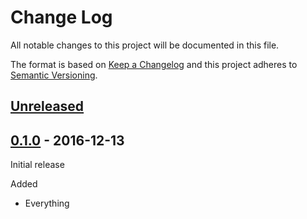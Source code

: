 # Change Log

All notable changes to this project will be documented in this file.

The format is based on [Keep a Changelog](http://keepachangelog.com/)
and this project adheres to [Semantic Versioning](http://semver.org/).

## [Unreleased]

[Unreleased]: https://github.com/atomist-contrib/NewShop/compare/0.1.0...HEAD

## [0.1.0] - 2016-12-13

[0.1.0]: https://github.com/atomist-contrib/NewShop/tree/0.1.0

Initial release

Added

-   Everything
